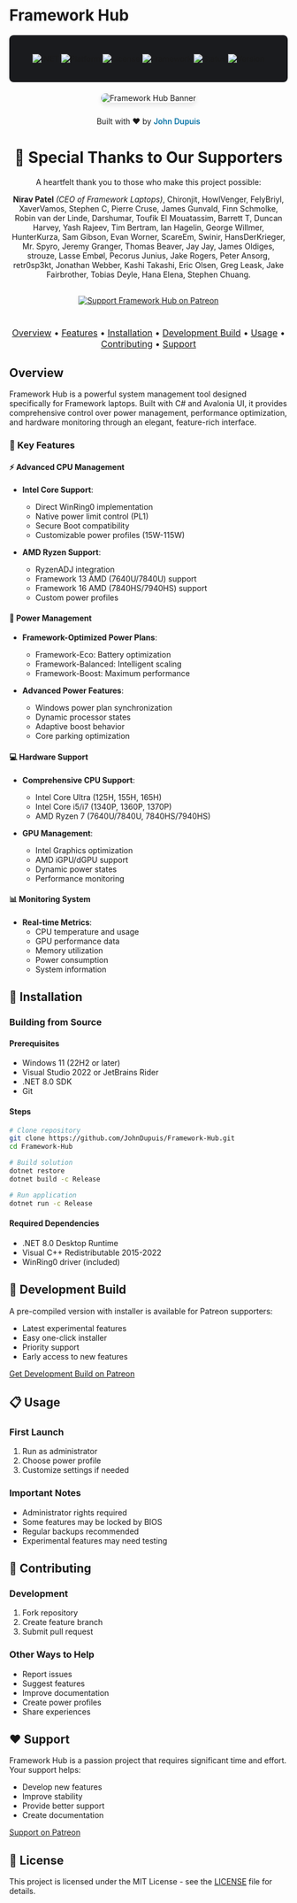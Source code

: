 # Framework Hub

<div align="center">

<div style="background-color: #1a1b1e; padding: 20px; border-radius: 8px; margin-bottom: 20px;">

![.NET](https://img.shields.io/badge/.NET-8.0-512BD4?style=flat&labelColor=1a1b1e)
![Platform](https://img.shields.io/badge/Platform-Windows%2011-0078D4?style=flat&labelColor=1a1b1e)
![License](https://img.shields.io/badge/License-MIT-4CAF50?style=flat&labelColor=1a1b1e)
![Framework](https://img.shields.io/badge/Framework-Intel%20%26%20AMD-FF4444?style=flat&labelColor=1a1b1e)
![Status](https://img.shields.io/badge/Status-Experimental-FFD700?style=flat&labelColor=1a1b1e)
![Version](https://img.shields.io/badge/Version-1.2--EXPERIMENTAL-9B30FF?style=flat&labelColor=1a1b1e)

</div>

<div style="margin: 20px 0;">
<img src="assets/baniere.png" alt="Framework Hub Banner" style="max-width: 800px; border-radius: 10px; box-shadow: 0 4px 8px rgba(0,0,0,0.1);" />
</div>

<div style="margin: 25px 0;">
Built with ❤️ by <a href="https://patreon.com/Oganoth" style="color: #0D76A8; text-decoration: none; font-weight: 600;">John Dupuis</a>
</div>

<div style="margin: 40px 0;">

# 🙏 Special Thanks to Our Supporters

A heartfelt thank you to those who make this project possible:

**Nirav Patel** _(CEO of Framework Laptops)_, Chironjit, HowlVenger, FelyBriyl, XaverVamos, Stephen C, Pierre Cruse, James Gunvald, Finn Schmolke, Robin van der Linde, Darshumar, Toufik El Mouatassim, Barrett T, Duncan Harvey, Yash Rajeev, Tim Bertram, Ian Hagelin, George Willmer, HunterKurza, Sam Gibson, Evan Worner, ScareEm, Swinir, HansDerKrieger, Mr. Spyro, Jeremy Granger, Thomas Beaver, Jay Jay, James Oldiges, strouze, Lasse Embøl, Pecorus Junius, Jake Rogers, Peter Ansorg, retr0sp3kt, Jonathan Webber, Kashi Takashi, Eric Olsen, Greg Leask, Jake Fairbrother, Tobias Deyle, Hana Elena, Stephen Chuang.

<div style="margin: 30px 0;">
<a href="https://patreon.com/Oganoth">
  <img src="https://img.shields.io/badge/SUPPORT_FRAMEWORK_HUB-FF424D?style=for-the-badge&logo=patreon&logoColor=white" alt="Support Framework Hub on Patreon" />
</a>
</div>

</div>

<div style="margin: 30px 0; font-size: 16px;">

[Overview](#overview) • 
[Features](#-key-features) • 
[Installation](#-installation) • 
[Development Build](#-development-build) • 
[Usage](#-usage) • 
[Contributing](#-contributing) • 
[Support](#-support)

</div>

</div>

## Overview

Framework Hub is a powerful system management tool designed specifically for Framework laptops. Built with C# and Avalonia UI, it provides comprehensive control over power management, performance optimization, and hardware monitoring through an elegant, feature-rich interface.

### 🎯 Key Features

#### ⚡ Advanced CPU Management
- **Intel Core Support**:
  - Direct WinRing0 implementation
  - Native power limit control (PL1)
  - Secure Boot compatibility
  - Customizable power profiles (15W-115W)

- **AMD Ryzen Support**:
  - RyzenADJ integration
  - Framework 13 AMD (7640U/7840U) support
  - Framework 16 AMD (7840HS/7940HS) support
  - Custom power profiles

#### 🔋 Power Management
- **Framework-Optimized Power Plans**:
  - Framework-Eco: Battery optimization
  - Framework-Balanced: Intelligent scaling
  - Framework-Boost: Maximum performance

- **Advanced Power Features**:
  - Windows power plan synchronization
  - Dynamic processor states
  - Adaptive boost behavior
  - Core parking optimization

#### 💻 Hardware Support
- **Comprehensive CPU Support**:
  - Intel Core Ultra (125H, 155H, 165H)
  - Intel Core i5/i7 (1340P, 1360P, 1370P)
  - AMD Ryzen 7 (7640U/7840U, 7840HS/7940HS)

- **GPU Management**:
  - Intel Graphics optimization
  - AMD iGPU/dGPU support
  - Dynamic power states
  - Performance monitoring

#### 📊 Monitoring System
- **Real-time Metrics**:
  - CPU temperature and usage
  - GPU performance data
  - Memory utilization
  - Power consumption
  - System information

## 🔧 Installation

### Building from Source

#### Prerequisites
- Windows 11 (22H2 or later)
- Visual Studio 2022 or JetBrains Rider
- .NET 8.0 SDK
- Git

#### Steps
```bash
# Clone repository
git clone https://github.com/JohnDupuis/Framework-Hub.git
cd Framework-Hub

# Build solution
dotnet restore
dotnet build -c Release

# Run application
dotnet run -c Release
```

#### Required Dependencies
- .NET 8.0 Desktop Runtime
- Visual C++ Redistributable 2015-2022
- WinRing0 driver (included)

## 🚀 Development Build

A pre-compiled version with installer is available for Patreon supporters:

- Latest experimental features
- Easy one-click installer
- Priority support
- Early access to new features

[Get Development Build on Patreon](https://patreon.com/Oganoth)

## 📋 Usage

### First Launch
1. Run as administrator
2. Choose power profile
3. Customize settings if needed


### Important Notes
- Administrator rights required
- Some features may be locked by BIOS
- Regular backups recommended
- Experimental features may need testing

## 🤝 Contributing

### Development
1. Fork repository
2. Create feature branch
3. Submit pull request

### Other Ways to Help
- Report issues
- Suggest features
- Improve documentation
- Create power profiles
- Share experiences

## ❤️ Support

Framework Hub is a passion project that requires significant time and effort. Your support helps:
- Develop new features
- Improve stability
- Provide better support
- Create documentation

[Support on Patreon](https://patreon.com/Oganoth)

## 📜 License

This project is licensed under the MIT License - see the [LICENSE](LICENSE) file for details. 
